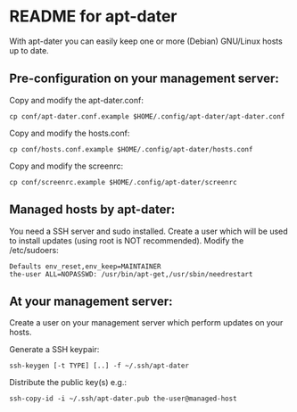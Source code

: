 README for apt-dater
====================

With apt-dater you can easily keep one or more (Debian) GNU/Linux
hosts up to date.

Pre-configuration on your management server:
--------------------------------------------

  Copy and modify the apt-dater.conf:

    cp conf/apt-dater.conf.example $HOME/.config/apt-dater/apt-dater.conf

  Copy and modify the hosts.conf:

    cp conf/hosts.conf.example $HOME/.config/apt-dater/hosts.conf

  Copy and modify the screenrc:

    cp conf/screenrc.example $HOME/.config/apt-dater/screenrc


Managed hosts by apt-dater:
---------------------------

  You need a SSH server and sudo installed. Create a user which will
  be used to install updates (using root is NOT recommended).
  Modify the /etc/sudoers:

	Defaults env_reset,env_keep=MAINTAINER
	the-user ALL=NOPASSWD: /usr/bin/apt-get,/usr/sbin/needrestart


At your management server:
--------------------------

  Create a user on your management server which perform updates on your
  hosts.

  Generate a SSH keypair:

    ssh-keygen [-t TYPE] [..] -f ~/.ssh/apt-dater

  Distribute the public key(s) e.g.:

    ssh-copy-id -i ~/.ssh/apt-dater.pub the-user@managed-host
